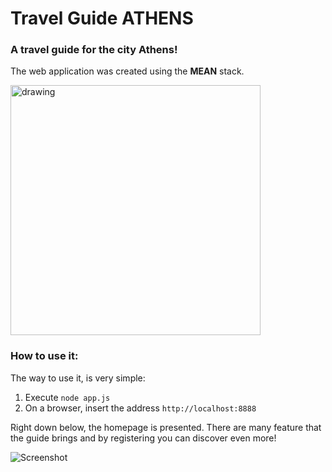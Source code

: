 # Travel Guide ATHENS

### A travel guide for the city Athens!

The web application was created using the **MEAN** stack.

<img src="https://miro.medium.com/max/700/1*ocOSqSFc_j0rhAaBl-g_0g.png" alt="drawing" width="400"/>

### How to use it:

The way to use it, is very simple:

1. Execute `node app.js`
2. On a browser, insert the address `http://localhost:8888`


Right down below, the homepage is presented. There are many feature that the guide brings and by registering you can discover even more!

![Screenshot](screenshot.png)
